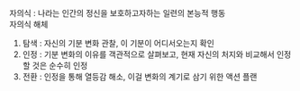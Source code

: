 자의식 : 나라는 인간의 정신을 보호하고자하는 일련의 본능적 행동<br>
자의식 해체 
<ol>
  <li>탐색 : 자신의 기분 변화 관찰, 이 기분이 어디서오는지 확인</li>
  <li>인정 : 기분 변화의 이유를 객관적으로 살펴보고, 현재 자신의 처지와 비교해서 인정할 것은 순수히 인정</li>
  <li>전환 : 인정을 통해 열등감 해소, 이걸 변화의 계기로 삼기 위한 액션 플랜</li>
</ol>
